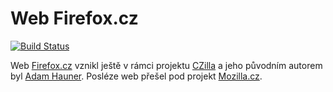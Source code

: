 Web Firefox.cz
===============

[![Build Status](https://travis-ci.com/MozillaCZ/firefox-cz.svg?branch=master)](https://travis-ci.com/MozillaCZ/firefox-cz)

Web [Firefox.cz](https://www.firefox.cz/) vznikl ještě v rámci projektu [CZilla](https://cs.wikipedia.org/wiki/CZilla) a jeho původním autorem byl [Adam Hauner](http://www.hauner.cz/). Posléze web přešel pod projekt [Mozilla.cz](https://www.mozilla.cz/).

